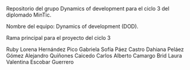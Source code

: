 Repositorio del grupo Dynamics of development para el ciclo 3 del diplomado MinTic.

Nombre del equipo: Dynamics of development (DOD).

Rama principal para el proyecto del ciclo 3

Ruby Lorena Hernández Pico Gabriela Sofía Páez Castro Dahiana Peláez Gómez Alejandro Quiñones Caicedo Carlos Alberto Camargo Brid Laura Valentina Escobar Guerrero
